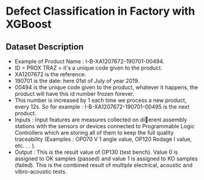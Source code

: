 # Defect Classification in Factory with XGBoost

## Dataset Description
- Example of Product Name : I-B-XA1207672-190701-00494.
- ID = PROX TRAZ = it's a unique code given to the product.
- XA1207672 is the reference.
- 190701 is the date: here 01st of July of year 2019.
- 00494 is the unique code given to the product, whatever it happens, the product will have this id number frozen forever.
- This number is increased by 1 each time we process a new product, every 12s. So for example : I-B-XA1207672-190701-00495 is the next product.
- Inputs : Input features are measures collected on dierent assembly stations with the sensors or devices connected to Programmable Logic Controllers which are storing all of them to keep the full quality traceability (Examples : OP070 V 1 angle value, OP120 Rodage I value, etc. . . ).
- Output : This is the result value of OP130 (test bench). Value 0 is assigned to OK samples (passed) and value 1 is assigned to KO samples (failed). This is the combined result of multiple electrical, acoustic and vibro-acoustic tests.